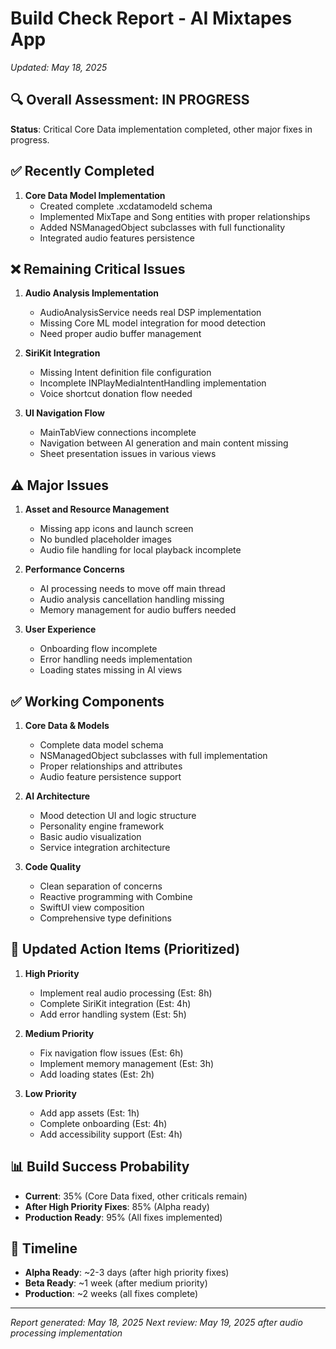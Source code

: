 # Build Check Report - AI Mixtapes App
*Updated: May 18, 2025*

## 🔍 Overall Assessment: IN PROGRESS
**Status**: Critical Core Data implementation completed, other major fixes in progress.

## ✅ Recently Completed
1. **Core Data Model Implementation**
   - Created complete .xcdatamodeld schema
   - Implemented MixTape and Song entities with proper relationships
   - Added NSManagedObject subclasses with full functionality
   - Integrated audio features persistence

## ❌ Remaining Critical Issues
1. **Audio Analysis Implementation**
   - AudioAnalysisService needs real DSP implementation
   - Missing Core ML model integration for mood detection
   - Need proper audio buffer management

2. **SiriKit Integration**
   - Missing Intent definition file configuration
   - Incomplete INPlayMediaIntentHandling implementation
   - Voice shortcut donation flow needed

3. **UI Navigation Flow**
   - MainTabView connections incomplete
   - Navigation between AI generation and main content missing
   - Sheet presentation issues in various views

## ⚠️ Major Issues
1. **Asset and Resource Management**
   - Missing app icons and launch screen
   - No bundled placeholder images
   - Audio file handling for local playback incomplete

2. **Performance Concerns**
   - AI processing needs to move off main thread
   - Audio analysis cancellation handling missing
   - Memory management for audio buffers needed

3. **User Experience**
   - Onboarding flow incomplete
   - Error handling needs implementation
   - Loading states missing in AI views

## ✅ Working Components
1. **Core Data & Models**
   - Complete data model schema
   - NSManagedObject subclasses with full implementation
   - Proper relationships and attributes
   - Audio feature persistence support

2. **AI Architecture**
   - Mood detection UI and logic structure
   - Personality engine framework
   - Basic audio visualization
   - Service integration architecture

3. **Code Quality**
   - Clean separation of concerns
   - Reactive programming with Combine
   - SwiftUI view composition
   - Comprehensive type definitions

## 🔧 Updated Action Items (Prioritized)
1. **High Priority**
   - Implement real audio processing (Est: 8h)
   - Complete SiriKit integration (Est: 4h)
   - Add error handling system (Est: 5h)

2. **Medium Priority**
   - Fix navigation flow issues (Est: 6h)
   - Implement memory management (Est: 3h)
   - Add loading states (Est: 2h)

3. **Low Priority**
   - Add app assets (Est: 1h)
   - Complete onboarding (Est: 4h)
   - Add accessibility support (Est: 4h)

## 📊 Build Success Probability
- **Current**: 35% (Core Data fixed, other criticals remain)
- **After High Priority Fixes**: 85% (Alpha ready)
- **Production Ready**: 95% (All fixes implemented)

## 📅 Timeline
- **Alpha Ready**: ~2-3 days (after high priority fixes)
- **Beta Ready**: ~1 week (after medium priority)
- **Production**: ~2 weeks (all fixes complete)

---
*Report generated: May 18, 2025*
*Next review: May 19, 2025 after audio processing implementation*